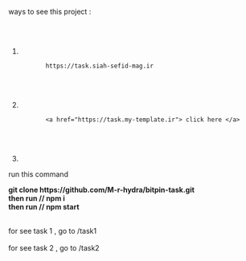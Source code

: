 ways to see this project :

<br />
<br />

1.  <br />

               https://task.siah-sefid-mag.ir

    <br /><br />

2.  <br />

               <a href="https://task.my-template.ir"> click here </a>

    <br /><br />

3.

run this command

<b>
    git clone https://github.com/M-r-hydra/bitpin-task.git 
<br />
    then run // npm i
<br />
    then run // npm start
</b>

<br />
<br />

for see task 1 , go to /task1
<br />
<br />
for see task 2 , go to /task2

